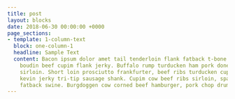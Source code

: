 ```yaml
---
title: post
layout: blocks
date: 2018-06-30 00:00:00 +0000
page_sections:
- template: 1-column-text
  block: one-column-1
  headline: Sample Text
  content: Bacon ipsum dolor amet tail tenderloin flank fatback t-bone pig. Tenderloin
    boudin beef cupim flank jerky. Buffalo rump turducken ham pork doner spare ribs
    sirloin. Short loin prosciutto frankfurter, beef ribs turducken cupim venison
    kevin jerky tri-tip sausage shank. Cupim cow beef ribs sirloin, spare ribs tongue
    fatback swine. Burgdoggen cow corned beef hamburger, pork chop drumstick shankle.
---
```

